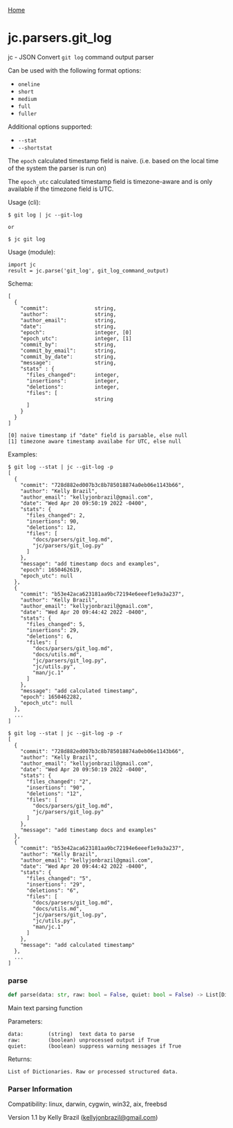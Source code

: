 [Home](https://kellyjonbrazil.github.io/jc/)
<a id="jc.parsers.git_log"></a>

# jc.parsers.git\_log

jc - JSON Convert `git log` command output parser

Can be used with the following format options:
- `oneline`
- `short`
- `medium`
- `full`
- `fuller`

Additional options supported:
- `--stat`
- `--shortstat`

The `epoch` calculated timestamp field is naive. (i.e. based on the
local time of the system the parser is run on)

The `epoch_utc` calculated timestamp field is timezone-aware and is
only available if the timezone field is UTC.

Usage (cli):

    $ git log | jc --git-log

    or

    $ jc git log

Usage (module):

    import jc
    result = jc.parse('git_log', git_log_command_output)

Schema:

    [
      {
        "commit":               string,
        "author":               string,
        "author_email":         string,
        "date":                 string,
        "epoch":                integer, [0]
        "epoch_utc":            integer, [1]
        "commit_by":            string,
        "commit_by_email":      string,
        "commit_by_date":       string,
        "message":              string,
        "stats" : {
          "files_changed":      integer,
          "insertions":         integer,
          "deletions":          integer,
          "files": [
                                string
          ]
        }
      }
    ]

    [0] naive timestamp if "date" field is parsable, else null
    [1] timezone aware timestamp availabe for UTC, else null

Examples:

    $ git log --stat | jc --git-log -p
    [
      {
        "commit": "728d882ed007b3c8b785018874a0eb06e1143b66",
        "author": "Kelly Brazil",
        "author_email": "kellyjonbrazil@gmail.com",
        "date": "Wed Apr 20 09:50:19 2022 -0400",
        "stats": {
          "files_changed": 2,
          "insertions": 90,
          "deletions": 12,
          "files": [
            "docs/parsers/git_log.md",
            "jc/parsers/git_log.py"
          ]
        },
        "message": "add timestamp docs and examples",
        "epoch": 1650462619,
        "epoch_utc": null
      },
      {
        "commit": "b53e42aca623181aa9bc72194e6eeef1e9a3a237",
        "author": "Kelly Brazil",
        "author_email": "kellyjonbrazil@gmail.com",
        "date": "Wed Apr 20 09:44:42 2022 -0400",
        "stats": {
          "files_changed": 5,
          "insertions": 29,
          "deletions": 6,
          "files": [
            "docs/parsers/git_log.md",
            "docs/utils.md",
            "jc/parsers/git_log.py",
            "jc/utils.py",
            "man/jc.1"
          ]
        },
        "message": "add calculated timestamp",
        "epoch": 1650462282,
        "epoch_utc": null
      },
      ...
    ]

    $ git log --stat | jc --git-log -p -r
    [
      {
        "commit": "728d882ed007b3c8b785018874a0eb06e1143b66",
        "author": "Kelly Brazil",
        "author_email": "kellyjonbrazil@gmail.com",
        "date": "Wed Apr 20 09:50:19 2022 -0400",
        "stats": {
          "files_changed": "2",
          "insertions": "90",
          "deletions": "12",
          "files": [
            "docs/parsers/git_log.md",
            "jc/parsers/git_log.py"
          ]
        },
        "message": "add timestamp docs and examples"
      },
      {
        "commit": "b53e42aca623181aa9bc72194e6eeef1e9a3a237",
        "author": "Kelly Brazil",
        "author_email": "kellyjonbrazil@gmail.com",
        "date": "Wed Apr 20 09:44:42 2022 -0400",
        "stats": {
          "files_changed": "5",
          "insertions": "29",
          "deletions": "6",
          "files": [
            "docs/parsers/git_log.md",
            "docs/utils.md",
            "jc/parsers/git_log.py",
            "jc/utils.py",
            "man/jc.1"
          ]
        },
        "message": "add calculated timestamp"
      },
      ...
    ]

<a id="jc.parsers.git_log.parse"></a>

### parse

```python
def parse(data: str, raw: bool = False, quiet: bool = False) -> List[Dict]
```

Main text parsing function

Parameters:

    data:        (string)  text data to parse
    raw:         (boolean) unprocessed output if True
    quiet:       (boolean) suppress warning messages if True

Returns:

    List of Dictionaries. Raw or processed structured data.

### Parser Information
Compatibility:  linux, darwin, cygwin, win32, aix, freebsd

Version 1.1 by Kelly Brazil (kellyjonbrazil@gmail.com)
